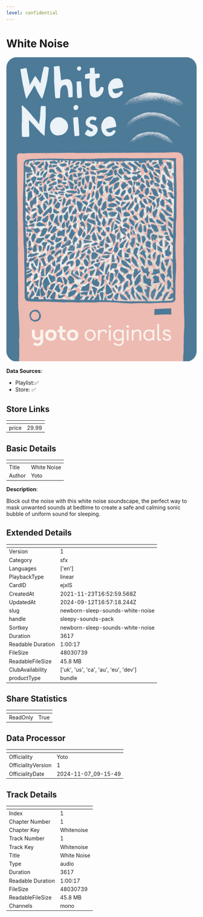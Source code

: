 ```yaml
---
level: confidential
---
```

# White Noise

![card_[ejxIS].png](../../img/cards/card_[ejxIS].png)

**Data Sources**: 

- Playlist:✅
- Store: ✅


## Store Links

| <!-- --> | <!-- --> |
| - | - |
| price | 29.99 |


## Basic Details

| <!-- --> | <!-- --> |
| - | - |
| Title | White Noise |
| Author | Yoto |

**Description**:

Block out the noise with this white noise soundscape, the perfect way to mask unwanted sounds at bedtime to create a safe and calming sonic bubble of uniform sound for sleeping.


## Extended Details

| <!-- --> | <!-- --> |
| - | - |
| Version | 1 |
| Category | sfx |
| Languages | ['en'] |
| PlaybackType | linear |
| CardID | ejxIS |
| CreatedAt | 2021-11-23T16:52:59.568Z |
| UpdatedAt | 2024-09-12T16:57:18.244Z |
| slug | newborn-sleep-sounds-white-noise |
| handle | sleepy-sounds-pack |
| Sortkey | newborn-sleep-sounds-white-noise |
| Duration | 3617 |
| Readable Duration | 1:00:17 |
| FileSize | 48030739 |
| ReadableFileSize | 45.8 MB |
| ClubAvailability | ['uk', 'us', 'ca', 'au', 'eu', 'dev'] |
| productType | bundle |


## Share Statistics

| <!-- --> | <!-- --> |
| - | - |
| ReadOnly | True |


## Data Processor

| <!-- --> | <!-- --> |
| - | - |
| Officiality | Yoto
| OfficialityVersion | 1
| OfficialityDate | 2024-11-07_09-15-49


## Track Details

| <!-- --> | <!-- --> |
| - | - |
| Index | 1 |
| Chapter Number | 1 |
| Chapter Key | Whitenoise |
| Track Number | 1 |
| Track Key | Whitenoise |
| Title | White Noise |
| Type | audio |
| Duration | 3617 |
| Readable Duration | 1:00:17 |
| FileSize | 48030739 |
| ReadableFileSize | 45.8 MB |
| Channels | mono |

